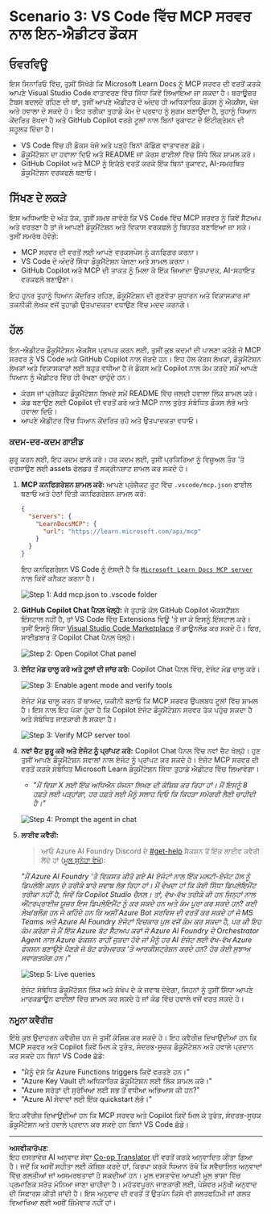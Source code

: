 <!--
CO_OP_TRANSLATOR_METADATA:
{
  "original_hash": "db532b1ec386c9ce38c791653dc3c881",
  "translation_date": "2025-07-14T06:50:01+00:00",
  "source_file": "09-CaseStudy/docs-mcp/solution/scenario3/README.md",
  "language_code": "pa"
}
-->
# Scenario 3: VS Code ਵਿੱਚ MCP ਸਰਵਰ ਨਾਲ ਇਨ-ਐਡੀਟਰ ਡੌਕਸ

## ਓਵਰਵਿਊ

ਇਸ ਸਿਨਾਰਿਓ ਵਿੱਚ, ਤੁਸੀਂ ਸਿੱਖੋਗੇ ਕਿ Microsoft Learn Docs ਨੂੰ MCP ਸਰਵਰ ਦੀ ਵਰਤੋਂ ਕਰਕੇ ਆਪਣੇ Visual Studio Code ਵਾਤਾਵਰਣ ਵਿੱਚ ਸਿੱਧਾ ਕਿਵੇਂ ਲਿਆਇਆ ਜਾ ਸਕਦਾ ਹੈ। ਬਰਾਊਜ਼ਰ ਟੈਬਸ ਬਦਲਦੇ ਰਹਿਣ ਦੀ ਥਾਂ, ਤੁਸੀਂ ਆਪਣੇ ਐਡੀਟਰ ਦੇ ਅੰਦਰ ਹੀ ਅਧਿਕਾਰਿਕ ਡੌਕਸ ਨੂੰ ਐਕਸੈਸ, ਖੋਜ ਅਤੇ ਹਵਾਲਾ ਦੇ ਸਕਦੇ ਹੋ। ਇਹ ਤਰੀਕਾ ਤੁਹਾਡੇ ਕੰਮ ਦੇ ਪ੍ਰਵਾਹ ਨੂੰ ਸੁਗਮ ਬਣਾਉਂਦਾ ਹੈ, ਤੁਹਾਨੂੰ ਧਿਆਨ ਕੇਂਦਰਿਤ ਰੱਖਦਾ ਹੈ ਅਤੇ GitHub Copilot ਵਰਗੇ ਟੂਲਾਂ ਨਾਲ ਬਿਨਾਂ ਰੁਕਾਵਟ ਦੇ ਇੰਟੀਗ੍ਰੇਸ਼ਨ ਦੀ ਸਹੂਲਤ ਦਿੰਦਾ ਹੈ।

- VS Code ਵਿੱਚ ਹੀ ਡੌਕਸ ਖੋਜੋ ਅਤੇ ਪੜ੍ਹੋ ਬਿਨਾਂ ਕੋਡਿੰਗ ਵਾਤਾਵਰਣ ਛੱਡੇ।
- ਡੌਕੂਮੈਂਟੇਸ਼ਨ ਦਾ ਹਵਾਲਾ ਦਿਓ ਅਤੇ README ਜਾਂ ਕੋਰਸ ਫਾਈਲਾਂ ਵਿੱਚ ਸਿੱਧੇ ਲਿੰਕ ਸ਼ਾਮਲ ਕਰੋ।
- GitHub Copilot ਅਤੇ MCP ਨੂੰ ਇਕੱਠੇ ਵਰਤੋਂ ਕਰਕੇ ਇੱਕ ਬਿਨਾਂ ਰੁਕਾਵਟ, AI-ਸਮਰਥਿਤ ਡੌਕੂਮੈਂਟੇਸ਼ਨ ਵਰਕਫਲੋ ਬਣਾਓ।

## ਸਿੱਖਣ ਦੇ ਲਕੜੇ

ਇਸ ਅਧਿਆਇ ਦੇ ਅੰਤ ਤੱਕ, ਤੁਸੀਂ ਸਮਝ ਜਾਵੋਗੇ ਕਿ VS Code ਵਿੱਚ MCP ਸਰਵਰ ਨੂੰ ਕਿਵੇਂ ਸੈੱਟਅਪ ਅਤੇ ਵਰਤਣਾ ਹੈ ਤਾਂ ਜੋ ਆਪਣੀ ਡੌਕੂਮੈਂਟੇਸ਼ਨ ਅਤੇ ਵਿਕਾਸ ਵਰਕਫਲੋ ਨੂੰ ਬਿਹਤਰ ਬਣਾਇਆ ਜਾ ਸਕੇ। ਤੁਸੀਂ ਸਮਰੱਥ ਹੋਵੋਗੇ:

- MCP ਸਰਵਰ ਦੀ ਵਰਤੋਂ ਲਈ ਆਪਣੇ ਵਰਕਸਪੇਸ ਨੂੰ ਕਨਫਿਗਰ ਕਰਨਾ।
- VS Code ਦੇ ਅੰਦਰੋਂ ਸਿੱਧਾ ਡੌਕੂਮੈਂਟੇਸ਼ਨ ਖੋਜਣਾ ਅਤੇ ਸ਼ਾਮਲ ਕਰਨਾ।
- GitHub Copilot ਅਤੇ MCP ਦੀ ਤਾਕਤ ਨੂੰ ਮਿਲਾ ਕੇ ਇੱਕ ਜ਼ਿਆਦਾ ਉਤਪਾਦਕ, AI-ਸਹਾਇਤ ਵਰਕਫਲੋ ਬਣਾਉਣਾ।

ਇਹ ਹੁਨਰ ਤੁਹਾਨੂੰ ਧਿਆਨ ਕੇਂਦਰਿਤ ਰਹਿਣ, ਡੌਕੂਮੈਂਟੇਸ਼ਨ ਦੀ ਗੁਣਵੱਤਾ ਸੁਧਾਰਨ ਅਤੇ ਵਿਕਾਸਕਾਰ ਜਾਂ ਤਕਨੀਕੀ ਲੇਖਕ ਵਜੋਂ ਤੁਹਾਡੀ ਉਤਪਾਦਕਤਾ ਵਧਾਉਣ ਵਿੱਚ ਮਦਦ ਕਰਨਗੇ।

## ਹੱਲ

ਇਨ-ਐਡੀਟਰ ਡੌਕੂਮੈਂਟੇਸ਼ਨ ਐਕਸੈਸ ਪ੍ਰਾਪਤ ਕਰਨ ਲਈ, ਤੁਸੀਂ ਕੁਝ ਕਦਮਾਂ ਦੀ ਪਾਲਣਾ ਕਰੋਗੇ ਜੋ MCP ਸਰਵਰ ਨੂੰ VS Code ਅਤੇ GitHub Copilot ਨਾਲ ਜੋੜਦੇ ਹਨ। ਇਹ ਹੱਲ ਕੋਰਸ ਲੇਖਕਾਂ, ਡੌਕੂਮੈਂਟੇਸ਼ਨ ਲੇਖਕਾਂ ਅਤੇ ਵਿਕਾਸਕਾਰਾਂ ਲਈ ਬਹੁਤ ਵਧੀਆ ਹੈ ਜੋ ਡੌਕਸ ਅਤੇ Copilot ਨਾਲ ਕੰਮ ਕਰਦੇ ਸਮੇਂ ਆਪਣੇ ਧਿਆਨ ਨੂੰ ਐਡੀਟਰ ਵਿੱਚ ਹੀ ਰੱਖਣਾ ਚਾਹੁੰਦੇ ਹਨ।

- ਕੋਰਸ ਜਾਂ ਪ੍ਰੋਜੈਕਟ ਡੌਕੂਮੈਂਟੇਸ਼ਨ ਲਿਖਦੇ ਸਮੇਂ README ਵਿੱਚ ਜਲਦੀ ਹਵਾਲਾ ਲਿੰਕ ਸ਼ਾਮਲ ਕਰੋ।
- ਕੋਡ ਬਣਾਉਣ ਲਈ Copilot ਦੀ ਵਰਤੋਂ ਕਰੋ ਅਤੇ MCP ਨਾਲ ਤੁਰੰਤ ਸੰਬੰਧਿਤ ਡੌਕਸ ਲੱਭੋ ਅਤੇ ਹਵਾਲਾ ਦਿਓ।
- ਆਪਣੇ ਐਡੀਟਰ ਵਿੱਚ ਧਿਆਨ ਕੇਂਦਰਿਤ ਰਹੋ ਅਤੇ ਉਤਪਾਦਕਤਾ ਵਧਾਓ।

### ਕਦਮ-ਦਰ-ਕਦਮ ਗਾਈਡ

ਸ਼ੁਰੂ ਕਰਨ ਲਈ, ਇਹ ਕਦਮ ਫਾਲੋ ਕਰੋ। ਹਰ ਕਦਮ ਲਈ, ਤੁਸੀਂ ਪ੍ਰਕਿਰਿਆ ਨੂੰ ਵਿਜ਼ੂਅਲ ਤੌਰ 'ਤੇ ਦਰਸਾਉਣ ਲਈ assets ਫੋਲਡਰ ਤੋਂ ਸਕ੍ਰੀਨਸ਼ਾਟ ਸ਼ਾਮਲ ਕਰ ਸਕਦੇ ਹੋ।

1. **MCP ਕਨਫਿਗਰੇਸ਼ਨ ਸ਼ਾਮਲ ਕਰੋ:**
   ਆਪਣੇ ਪ੍ਰੋਜੈਕਟ ਰੂਟ ਵਿੱਚ `.vscode/mcp.json` ਫਾਈਲ ਬਣਾਓ ਅਤੇ ਹੇਠਾਂ ਦਿੱਤੀ ਕਨਫਿਗਰੇਸ਼ਨ ਸ਼ਾਮਲ ਕਰੋ:
   ```json
   {
     "servers": {
       "LearnDocsMCP": {
         "url": "https://learn.microsoft.com/api/mcp"
       }
     }
   }
   ```
   ਇਹ ਕਨਫਿਗਰੇਸ਼ਨ VS Code ਨੂੰ ਦੱਸਦੀ ਹੈ ਕਿ [`Microsoft Learn Docs MCP server`](https://github.com/MicrosoftDocs/mcp) ਨਾਲ ਕਿਵੇਂ ਕਨੈਕਟ ਕਰਨਾ ਹੈ।
   
   ![Step 1: Add mcp.json to .vscode folder](../../../../../../translated_images/step1-mcp-json.c06a007fccc3edfaf0598a31903c9ec71476d9fd3ae6c1b2b4321fd38688ca4b.pa.png)
    
2. **GitHub Copilot Chat ਪੈਨਲ ਖੋਲ੍ਹੋ:**
   ਜੇ ਤੁਹਾਡੇ ਕੋਲ GitHub Copilot ਐਕਸਟੈਂਸ਼ਨ ਇੰਸਟਾਲ ਨਹੀਂ ਹੈ, ਤਾਂ VS Code ਵਿੱਚ Extensions ਵਿਊ 'ਤੇ ਜਾ ਕੇ ਇਸਨੂੰ ਇੰਸਟਾਲ ਕਰੋ। ਤੁਸੀਂ ਇਸਨੂੰ ਸਿੱਧਾ [Visual Studio Code Marketplace](https://marketplace.visualstudio.com/items?itemName=GitHub.copilot-chat) ਤੋਂ ਡਾਊਨਲੋਡ ਕਰ ਸਕਦੇ ਹੋ। ਫਿਰ, ਸਾਈਡਬਾਰ ਤੋਂ Copilot Chat ਪੈਨਲ ਖੋਲ੍ਹੋ।

   ![Step 2: Open Copilot Chat panel](../../../../../../translated_images/step2-copilot-panel.f1cc86e9b9b8cd1a85e4df4923de8bafee4830541ab255e3c90c09777fed97db.pa.png)

3. **ਏਜੰਟ ਮੋਡ ਚਾਲੂ ਕਰੋ ਅਤੇ ਟੂਲਾਂ ਦੀ ਜਾਂਚ ਕਰੋ:**
   Copilot Chat ਪੈਨਲ ਵਿੱਚ, ਏਜੰਟ ਮੋਡ ਚਾਲੂ ਕਰੋ।

   ![Step 3: Enable agent mode and verify tools](../../../../../../translated_images/step3-agent-mode.cdc32520fd7dd1d149c3f5226763c1d85a06d3c041d4cc983447625bdbeff4d4.pa.png)

   ਏਜੰਟ ਮੋਡ ਚਾਲੂ ਕਰਨ ਤੋਂ ਬਾਅਦ, ਯਕੀਨੀ ਬਣਾਓ ਕਿ MCP ਸਰਵਰ ਉਪਲਬਧ ਟੂਲਾਂ ਵਿੱਚ ਸ਼ਾਮਲ ਹੈ। ਇਸ ਨਾਲ ਇਹ ਪੱਕਾ ਹੁੰਦਾ ਹੈ ਕਿ Copilot ਏਜੰਟ ਡੌਕੂਮੈਂਟੇਸ਼ਨ ਸਰਵਰ ਤੱਕ ਪਹੁੰਚ ਸਕਦਾ ਹੈ ਅਤੇ ਸੰਬੰਧਿਤ ਜਾਣਕਾਰੀ ਲੈ ਸਕਦਾ ਹੈ।
   
   ![Step 3: Verify MCP server tool](../../../../../../translated_images/step3-verify-mcp-tool.76096a6329cbfecd42888780f322370a0d8c8fa003ed3eeb7ccd23f0fc50c1ad.pa.png)

4. **ਨਵਾਂ ਚੈਟ ਸ਼ੁਰੂ ਕਰੋ ਅਤੇ ਏਜੰਟ ਨੂੰ ਪ੍ਰਾਂਪਟ ਕਰੋ:**
   Copilot Chat ਪੈਨਲ ਵਿੱਚ ਨਵਾਂ ਚੈਟ ਖੋਲ੍ਹੋ। ਹੁਣ ਤੁਸੀਂ ਆਪਣੇ ਡੌਕੂਮੈਂਟੇਸ਼ਨ ਸਵਾਲਾਂ ਨਾਲ ਏਜੰਟ ਨੂੰ ਪ੍ਰਾਂਪਟ ਕਰ ਸਕਦੇ ਹੋ। ਏਜੰਟ MCP ਸਰਵਰ ਦੀ ਵਰਤੋਂ ਕਰਕੇ ਸੰਬੰਧਿਤ Microsoft Learn ਡੌਕੂਮੈਂਟੇਸ਼ਨ ਸਿੱਧਾ ਤੁਹਾਡੇ ਐਡੀਟਰ ਵਿੱਚ ਲਿਆਵੇਗਾ।

   - *"ਮੈਂ ਵਿਸ਼ਾ X ਲਈ ਇੱਕ ਅਧਿਐਨ ਯੋਜਨਾ ਲਿਖਣ ਦੀ ਕੋਸ਼ਿਸ਼ ਕਰ ਰਿਹਾ ਹਾਂ। ਮੈਂ ਇਸਨੂੰ 8 ਹਫ਼ਤੇ ਲਈ ਪੜ੍ਹਾਂਗਾ, ਹਰ ਹਫ਼ਤੇ ਲਈ ਮੈਨੂੰ ਸਲਾਹ ਦਿਓ ਕਿ ਕਿਹੜਾ ਸਮੱਗਰੀ ਲੈਣੀ ਚਾਹੀਦੀ ਹੈ।"*

   ![Step 4: Prompt the agent in chat](../../../../../../translated_images/step4-prompt-chat.12187bb001605efc5077992b621f0fcd1df12023c5dce0464f8eb8f3d595218f.pa.png)

5. **ਲਾਈਵ ਕਵੈਰੀ:**

   > ਆਓ Azure AI Foundry Discord ਦੇ [#get-help](https://discord.gg/D6cRhjHWSC) ਸੈਕਸ਼ਨ ਤੋਂ ਇੱਕ ਲਾਈਵ ਕਵੈਰੀ ਲੈਂਦੇ ਹਾਂ ([ਮੂਲ ਸੁਨੇਹਾ ਵੇਖੋ](https://discord.com/channels/1113626258182504448/1385498306720829572)):
   
   *"ਮੈਂ Azure AI Foundry 'ਤੇ ਵਿਕਸਤ ਕੀਤੇ ਗਏ AI ਏਜੰਟਾਂ ਨਾਲ ਇੱਕ ਮਲਟੀ-ਏਜੰਟ ਹੱਲ ਨੂੰ ਡਿਪਲੋਇ ਕਰਨ ਦੇ ਤਰੀਕੇ ਬਾਰੇ ਜਵਾਬ ਲੱਭ ਰਿਹਾ ਹਾਂ। ਮੈਂ ਵੇਖਦਾ ਹਾਂ ਕਿ ਕੋਈ ਸਿੱਧਾ ਡਿਪਲੋਇਮੈਂਟ ਤਰੀਕਾ ਨਹੀਂ ਹੈ, ਜਿਵੇਂ ਕਿ Copilot Studio ਚੈਨਲ। ਤਾਂ, ਵੱਖ-ਵੱਖ ਤਰੀਕੇ ਕੀ ਹਨ ਜਿਨ੍ਹਾਂ ਨਾਲ ਐਂਟਰਪ੍ਰਾਈਜ਼ ਯੂਜ਼ਰ ਇਸ ਡਿਪਲੋਇਮੈਂਟ ਨੂੰ ਕਰ ਸਕਦੇ ਹਨ ਅਤੇ ਕੰਮ ਪੂਰਾ ਕਰ ਸਕਦੇ ਹਨ?
ਕਈ ਲੇਖ/ਬਲੌਗ ਹਨ ਜੋ ਕਹਿੰਦੇ ਹਨ ਕਿ ਅਸੀਂ Azure Bot ਸਰਵਿਸ ਦੀ ਵਰਤੋਂ ਕਰ ਸਕਦੇ ਹਾਂ ਜੋ MS Teams ਅਤੇ Azure AI Foundry ਏਜੰਟਾਂ ਵਿਚਕਾਰ ਪੁਲ ਵਜੋਂ ਕੰਮ ਕਰ ਸਕਦਾ ਹੈ, ਪਰ ਕੀ ਇਹ ਕੰਮ ਕਰੇਗਾ ਜੇ ਮੈਂ ਇੱਕ Azure ਬੋਟ ਸੈੱਟਅਪ ਕਰਾਂ ਜੋ Azure AI Foundry ਦੇ Orchestrator Agent ਨਾਲ Azure ਫੰਕਸ਼ਨ ਰਾਹੀਂ ਜੁੜਦਾ ਹੋਵੇ ਜਾਂ ਮੈਨੂੰ ਹਰ AI ਏਜੰਟ ਲਈ ਵੱਖ-ਵੱਖ Azure ਫੰਕਸ਼ਨ ਬਣਾਉਣੇ ਪੈਣਗੇ ਜੋ ਬੋਟ ਫਰੇਮਵਰਕ 'ਤੇ ਆਰਕੀਸਟ੍ਰੇਸ਼ਨ ਕਰਦੇ ਹਨ? ਹੋਰ ਕੋਈ ਸੁਝਾਅ ਸਵਾਗਤਯੋਗ ਹਨ।"*

   ![Step 5: Live queries](../../../../../../translated_images/step5-live-queries.49db3e4a50bea27327e3cb18c24d263b7d134930d78e7392f9515a1c00264a7f.pa.png)

   ਏਜੰਟ ਸੰਬੰਧਿਤ ਡੌਕੂਮੈਂਟੇਸ਼ਨ ਲਿੰਕ ਅਤੇ ਸੰਖੇਪ ਦੇ ਕੇ ਜਵਾਬ ਦੇਵੇਗਾ, ਜਿਹਨਾਂ ਨੂੰ ਤੁਸੀਂ ਸਿੱਧਾ ਆਪਣੇ ਮਾਰਕਡਾਊਨ ਫਾਈਲਾਂ ਵਿੱਚ ਸ਼ਾਮਲ ਕਰ ਸਕਦੇ ਹੋ ਜਾਂ ਕੋਡ ਵਿੱਚ ਹਵਾਲੇ ਵਜੋਂ ਵਰਤ ਸਕਦੇ ਹੋ।

### ਨਮੂਨਾ ਕਵੈਰੀਜ਼

ਇੱਥੇ ਕੁਝ ਉਦਾਹਰਨ ਕਵੈਰੀਜ਼ ਹਨ ਜੋ ਤੁਸੀਂ ਕੋਸ਼ਿਸ਼ ਕਰ ਸਕਦੇ ਹੋ। ਇਹ ਕਵੈਰੀਜ਼ ਦਿਖਾਉਂਦੀਆਂ ਹਨ ਕਿ MCP ਸਰਵਰ ਅਤੇ Copilot ਕਿਵੇਂ ਮਿਲ ਕੇ ਤੁਰੰਤ, ਸੰਦਰਭ-ਸੂਚਕ ਡੌਕੂਮੈਂਟੇਸ਼ਨ ਅਤੇ ਹਵਾਲੇ ਪ੍ਰਦਾਨ ਕਰ ਸਕਦੇ ਹਨ ਬਿਨਾਂ VS Code ਛੱਡੇ:

- "ਮੈਨੂੰ ਦੱਸੋ ਕਿ Azure Functions triggers ਕਿਵੇਂ ਵਰਤਣੇ ਹਨ।"
- "Azure Key Vault ਦੀ ਅਧਿਕਾਰਿਕ ਡੌਕੂਮੈਂਟੇਸ਼ਨ ਲਈ ਲਿੰਕ ਸ਼ਾਮਲ ਕਰੋ।"
- "Azure ਸਰੋਤਾਂ ਦੀ ਸੁਰੱਖਿਆ ਲਈ ਸਭ ਤੋਂ ਵਧੀਆ ਅਭਿਆਸ ਕੀ ਹਨ?"
- "Azure AI ਸੇਵਾਵਾਂ ਲਈ ਇੱਕ quickstart ਲੱਭੋ।"

ਇਹ ਕਵੈਰੀਜ਼ ਦਿਖਾਉਂਦੀਆਂ ਹਨ ਕਿ MCP ਸਰਵਰ ਅਤੇ Copilot ਕਿਵੇਂ ਮਿਲ ਕੇ ਤੁਰੰਤ, ਸੰਦਰਭ-ਸੂਚਕ ਡੌਕੂਮੈਂਟੇਸ਼ਨ ਅਤੇ ਹਵਾਲੇ ਪ੍ਰਦਾਨ ਕਰ ਸਕਦੇ ਹਨ ਬਿਨਾਂ VS Code ਛੱਡੇ।

---

**ਅਸਵੀਕਾਰੋਪਣ**:  
ਇਹ ਦਸਤਾਵੇਜ਼ AI ਅਨੁਵਾਦ ਸੇਵਾ [Co-op Translator](https://github.com/Azure/co-op-translator) ਦੀ ਵਰਤੋਂ ਕਰਕੇ ਅਨੁਵਾਦਿਤ ਕੀਤਾ ਗਿਆ ਹੈ। ਜਦੋਂ ਕਿ ਅਸੀਂ ਸਹੀਤਾ ਲਈ ਕੋਸ਼ਿਸ਼ ਕਰਦੇ ਹਾਂ, ਕਿਰਪਾ ਕਰਕੇ ਧਿਆਨ ਰੱਖੋ ਕਿ ਸਵੈਚਾਲਿਤ ਅਨੁਵਾਦਾਂ ਵਿੱਚ ਗਲਤੀਆਂ ਜਾਂ ਅਸਮਰਥਤਾਵਾਂ ਹੋ ਸਕਦੀਆਂ ਹਨ। ਮੂਲ ਦਸਤਾਵੇਜ਼ ਆਪਣੀ ਮੂਲ ਭਾਸ਼ਾ ਵਿੱਚ ਪ੍ਰਮਾਣਿਕ ਸਰੋਤ ਮੰਨਿਆ ਜਾਣਾ ਚਾਹੀਦਾ ਹੈ। ਮਹੱਤਵਪੂਰਨ ਜਾਣਕਾਰੀ ਲਈ, ਪੇਸ਼ੇਵਰ ਮਨੁੱਖੀ ਅਨੁਵਾਦ ਦੀ ਸਿਫਾਰਸ਼ ਕੀਤੀ ਜਾਂਦੀ ਹੈ। ਇਸ ਅਨੁਵਾਦ ਦੀ ਵਰਤੋਂ ਤੋਂ ਉਤਪੰਨ ਕਿਸੇ ਵੀ ਗਲਤਫਹਿਮੀ ਜਾਂ ਗਲਤ ਵਿਆਖਿਆ ਲਈ ਅਸੀਂ ਜ਼ਿੰਮੇਵਾਰ ਨਹੀਂ ਹਾਂ।